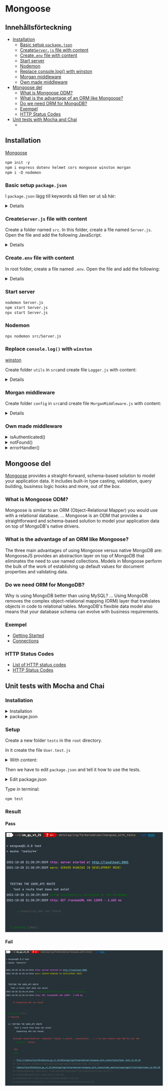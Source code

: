 # Mongoose

## Innehållsförteckning

- [Installation](#installation)
    - [Basic setup `package.json`](#basic-setup-packagejson)
    - [Create`Server.js` file with content](#createserverjs-file-with-content)
    - [Create`.env` file with content](#createenv-file-with-content)
    - [Start server](#start-server)
    - [Nodemon](#nodemon)
    - [Replace console.log() with winston](#replace-consolelog-with-winston)
    - [Morgan middleware](#morgan-middleware)
    - [Own made middleware](#own-made-middleware)
- [Mongoose del](#mongoose-del)
    - [What is Mongoose ODM?](#what-is-mongoose-odm)
    - [What is the advantage of an ORM like Mongoose?](#what-is-the-advantage-of-an-orm-like-mongoose)
    - [Do we need ORM for MongoDB?](#do-we-need-orm-for-mongodb)
    - [Exempel](#exempel)
    - [HTTP Status Codes](#http-status-codes)
- [Unit tests with Mocha and Chai](#unit-tests-with-mocha-and-chai)
    - [](#)

## Installation

[Mongoose](https://mongoosejs.com/docs/)

```shell
npm init -y
npm i express dotenv helmet cors mongoose winston morgan
npm i -D nodemon
```

### Basic setup `package.json`

I `package.json` lägg till keywords så filen ser ut så här:

<details>

```json
{
  "name": "mongose",
  "version": "1.0.0",
  "description": "",
  "main": "src/Server.js",
  "type": "module",
  "scripts": {
    "start": "node .",
    "test": "echo \"Error: no test specified\" && exit 1"
  },
  "keywords": [
    "RestAPI",
    "Express",
    "cors",
    "mongodb",
    "mongoose"
  ],
  "author": "Lars Strömberg",
  "license": "ISC",
  "dependencies": {
    "cors": "^2.8.5",
    "dotenv": "^10.0.0",
    "express": "^4.17.1",
    "helmet": "^4.6.0",
    "mongoose": "^6.0.10",
    "morgan": "^1.10.0",
    "winston": "^3.3.3"
  },
  "devDependencies": {
    "nodemon": "^2.0.13"
  }
}
```

</details>

### Create`Server.js` file with content

Create a folder named `src`. In this folder, create a file named `Server.js`. Open the file and add the following
JavaScript.

<details>

```javascript
import express from 'express'
import dotenv from 'dotenv'
import cors from 'cors'
import { MongoClient } from 'mongodb'

dotenv.config()
const app = express();
const port = process.env.PORT
const mongodb_url = process.env.MONGODB_URL
const dbName = process.env.MONGODB_DB_NAME
const dbCollection = process.env.MONGODB_COLLECTION

app.use(cors({
    origin: '*',
    methods: ['GET', 'POST', 'PUT', 'DELETE']
}))

app.use(express.urlencoded({ extended: false }))
app.use(express.json())

// define a route handler for the default home page
app.get("/", (req, res) => {
    res.send("API is Alive!");
});

// start the Express server
app.listen(port, () => {
    console.log(`server started at http://localhost:${ port }`);
});
```

</details>

### Create`.env` file with content

In root folder, create a file named `.env`. Open the file and add the following:

<details>

```env
PORT=3001
MONGODB_URL=mongodb://localhost:27017/
MONGODB_DB_NAME=api
MONGODB_COLLECTION=users
NODE_ENV=development
```

</details>

### Start server

```shell
nodemon Server.js
npm start Server.js
npx start Server.js
```

### Nodemon

```shell
npx nodemon src/Server.js
```

### Replace `console.log()` with `winston`

[winston](https://www.npmjs.com/package/winston)

Create folder `utils` in `src`and create file `Logger.js` with content:

<details>

```javascript
import winston from 'winston'

const levels = {
    error: 0,
    warn: 1,
    info: 2,
    http: 3,
    debug: 4,
}

const level = () => {
    const env = process.env.NODE_ENV || 'development'
    const isDevelopment = env === 'development'
    return isDevelopment ? 'debug' : 'warn'
}

const colors = {
    error: 'red',
    warn: 'yellow',
    info: 'green',
    http: 'magenta',
    debug: 'white',
}

winston.addColors(colors)

const format = winston.format.combine(
    winston.format.timestamp({ format: 'YYYY-MM-DD HH:mm:ss:ms' }),
    winston.format.colorize({ all: true }),
    winston.format.printf(
        (info) => `${ info.timestamp } ${ info.level }: ${ info.message }`,
    ),
)

const transports = [
    new winston.transports.Console(),
    new winston.transports.File({
        filename: 'logs/error.log',
        level: 'error',
    }),
    new winston.transports.File({ filename: 'logs/all.log' }),
]

const Logger = winston.createLogger({
    level: level(),
    levels,
    format,
    transports,
})

export default Logger
```

In `Server.js` import:

```javascript
import Logger from "./utils/Logger.js";
```

</details>

### Morgan middleware

Create folder `config` in `src`and create file `MorganMiddleware.js` with content:

<details>

```javascript
import morgan from "morgan";

import Logger from "../utils/Logger.js";

// Override the stream method by telling
// Morgan to use our custom logger instead of the console.log.
const stream = {
// Use the http severity
    write: (message) => Logger.http(message),
};

// Skip all the Morgan http log if the
// application is not running in development mode.
// This method is not really needed here since
// we already told to the logger that it should print
// only warning and error messages in production.
const skip = () => {
    const env = process.env.NODE_ENV || "development";
    return env !== "development";
};

// Build the morgan middlewares
const morganMiddleware = morgan(
// Define message format string (this is the default one).
// The message format is made from tokens, and each token is
// defined inside the Morgan library.
// You can create your custom token to show what do you want from a request.
    ":method :url :status :res[content-length] - :response-time ms",
// Options: in this case, I overwrote the stream and the skip logic.
// See the methods above.
    { stream, skip }
);

export default morganMiddleware;
```

</details>

### Own made middleware

<details>

<summary>isAuthenticated()</summary>

```javascript
app.use(isAuthenticated)

function isAuthenticated(req, res, next) {
    Logger.info(req.query.admin)
    next()
}

app.get("/user", (req, res) => {
    res.send("API is Alive!");
});
```

Send query `http://localhost:3001/user?admin=true`

`Logger` will show `true` in console

```javascript
app.use(isAuthenticated)

function isAuthenticated(req, res, next) {
    req.query.admin === true
        ? res.next('You are Admin')
        : res.next("You can't make calls to this API URL")
    Logger.info(req.query.admin)
    next()
}

app.get("/user", (req, res) => {
    res.send("User API!");
});
```

`isAuthenticated(req, res, next)` will block all traffic without `?admin=true`

So we apply `isAuthenticated(req, res, next)` to only certain functions like this:

```javascript
// app.use(isAuthenticated)

function isAuthenticated(req, res, next) {
    req.query.admin === true
        ? res.next('You are Admin')
        : res.next("You can't make calls to this API URL")
    Logger.info(req.query.admin)
    next()
}

app.get("/user", isAuthenticated, (req, res) => {
    res.send("User API!");
});
```

</details>

<details>

<summary>notFound()</summary>

```javascript
function notFound(req, res, next) {
    const error = new Error('Not Found')
    res.status(404)
    next(error)
}

// After all valid url's
app.use(notFound)
```

</details>

<details>

<summary>errorHandler()</summary>

```javascript
function notFound(req, res, next) {
    const error = new Error('Not Found')
    res.status(404)
    next(error)
}

// After all valid url's
app.use(notFound)
```

</details>

## Mongoose del

[Mongoose](https://mongoosejs.com/) provides a straight-forward, schema-based solution to model your application data.
It includes built-in type casting, validation, query building, business logic hooks and more, out of the box.

### What is Mongoose ODM?

Mongoose is similar to an ORM (Object-Relational Mapper) you would use with a relational database. ... Mongoose is an
ODM that provides a straightforward and schema-based solution to model your application data on top of MongoDB's native
drivers.

### What is the advantage of an ORM like Mongoose?

The three main advantages of using Mongoose versus native MongoDB are: MongooseJS provides an abstraction layer on top
of MongoDB that eliminates the need to use named collections. Models in Mongoose perform the bulk of the work of
establishing up default values for document properties and validating data.

### Do we need ORM for MongoDB?

Why is using MongoDB better than using MySQL? ... Using MongoDB removes the complex object-relational mapping (ORM)
layer that translates objects in code to relational tables. MongoDB's flexible data model also means that your database
schema can evolve with business requirements.

### Exempel

- [Getting Started](https://mongoosejs.com/docs/index.html)
- [Connections](https://mongoosejs.com/docs/connections.html)

### HTTP Status Codes

- [List of HTTP status codes](https://en.wikipedia.org/wiki/List_of_HTTP_status_codes)
- [HTTP Status Codes](https://httpstatuses.com/)

## Unit tests with Mocha and Chai

### Installation

<details>

<summary>Installation</summary>

```shell
npm i --save-dev mocha chai chai-http
```

</details>

<details>

<summary>package.json</summary>

```json
{
  "name": "mongose",
  "version": "1.0.0",
  "description": "",
  "main": "src/Server.js",
  "type": "module",
  "scripts": {
    "start": "node .",
    "test": "echo \"Error: no test specified\" && exit 1"
  },
  "keywords": [
    "RestAPI",
    "Express",
    "cors",
    "mongodb",
    "mongoose"
  ],
  "author": "Lars Strömberg",
  "license": "ISC",
  "dependencies": {
    "cors": "^2.8.5",
    "dotenv": "^10.0.0",
    "express": "^4.17.1",
    "helmet": "^4.6.0",
    "mongoose": "^6.0.10",
    "morgan": "^1.10.0",
    "winston": "^3.3.3"
  },
  "devDependencies": {
    "chai": "^4.3.4",
    "chai-http": "^4.3.0",
    "mocha": "^9.1.3",
    "nodemon": "^2.0.13"
  }
}
```

</details>

### Setup

Create a new folder `tests` in the `root` directory.

In it create the file `User.test.js`

<details>

<summary>With content:</summary>

```javascript
import Chai from "chai"
import ChaiHTTP from "chai-http"
import { describe, it as test } from "mocha"
import app from "../src/Server.js"

Chai.should()       // Instantiate Chai
Chai.use(ChaiHTTP)  // Test against an API

const testingNonExistingRoute = () => {
  describe('Test a route that does not exist', () => {
    test('Expecting 404 not found', (done) => {
      Chai.request(app)
              .get('/randomURL')
              .end((request, response) => {
                response.should.have.a.status(404)
                done()
              })
    })
  })
}

describe('TESTING THE USER_API ROUTE', () => {
  testingNonExistingRoute()
})
```

</details>

Then we have to edit `package.json` and tell it how to use the tests.

<details>

<summary>Edit package.json</summary>

Edit the row:

```json
{
  "test": "echo \"Error: no test specified\" && exit 1"
}
```

To:

```json
{
  "test": "mocha 'tests/**'"
}
```

Which would run all the test-files in that folder.

</details>

Type in terminal:

```shell
npm test
```

### Result

#### Pass 

![](img/1.png)

#### Fail

![](img/2.png)
